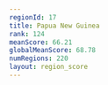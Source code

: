 ```yaml
---
regionId: 17
title: Papua New Guinea
rank: 124
meanScore: 66.21
globalMeanScore: 68.78
numRegions: 220
layout: region_score
---
```

